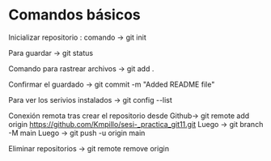 # Comandos básicos
Inicializar repositorio : comando -> git init

Para guardar -> git status

Comando para rastrear archivos -> git add .

Confirmar el guardado -> git commit -m "Added README file"

Para ver  los serivios instalados -> git config --list

Conexión remota tras crear el repositorio desde Github-> git remote add origin https://github.com/Kmpillo/sesi-_practica_git11.git
Luego -> git branch -M main
Luego -> git push -u origin main

Eliminar repositorios -> git remote remove origin

